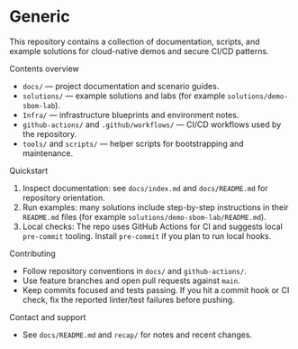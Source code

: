 # Generic

This repository contains a collection of documentation, scripts, and example solutions for cloud-native demos and secure CI/CD patterns.

Contents overview
- `docs/` — project documentation and scenario guides.
- `solutions/` — example solutions and labs (for example `solutions/demo-sbom-lab`).
- `Infra/` — infrastructure blueprints and environment notes.
- `github-actions/` and `.github/workflows/` — CI/CD workflows used by the repository.
- `tools/` and `scripts/` — helper scripts for bootstrapping and maintenance.

Quickstart
1. Inspect documentation: see `docs/index.md` and `docs/README.md` for repository orientation.
2. Run examples: many solutions include step-by-step instructions in their `README.md` files (for example `solutions/demo-sbom-lab/README.md`).
3. Local checks: The repo uses GitHub Actions for CI and suggests local `pre-commit` tooling. Install `pre-commit` if you plan to run local hooks.

Contributing
- Follow repository conventions in `docs/` and `github-actions/`.
- Use feature branches and open pull requests against `main`.
- Keep commits focused and tests passing. If you hit a commit hook or CI check, fix the reported linter/test failures before pushing.

Contact and support
- See `docs/README.md` and `recap/` for notes and recent changes.

